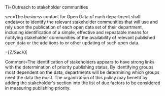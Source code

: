 Ti=Outreach to stakeholder communities

sec=The business contact for Open Data of each department shall endeavor to identify the relevant stakeholder communities that will use and rely upon the publication of each open data set of their department, including identification of a simple, effective and repeatable means for notifying stakeholder communities of the availability of relevant published open data or the additions to or other updating of such open data. 

=[Z/Sec/0]

Comment=The identification of stakeholders appears to have strong links with the determination of priority publishing status. By identifying groups most dependent on the data, departments will be determining which groups need the data the most. The organization of this policy may benefit by adding the stakeholder's section into the list of due factors to be considered in measuring publishing priority.
